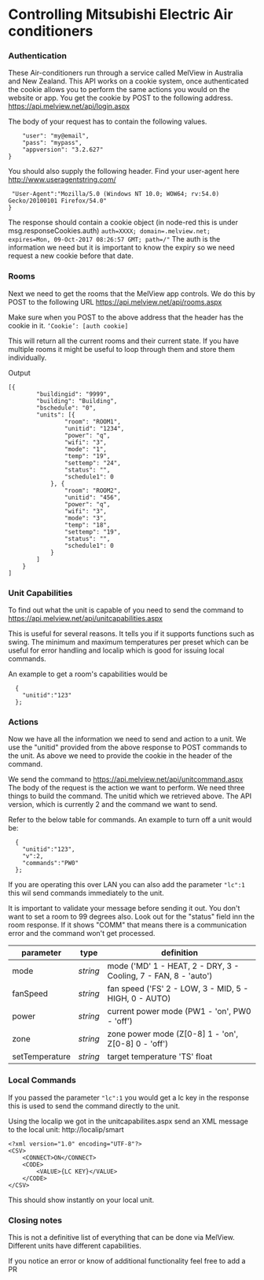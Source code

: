 # Controlling Mitsubishi Electric Air conditioners

### Authentication
These Air-conditioners run through a service called MelView in Australia and New Zealand.
This API works on a cookie system, once authenticated the cookie allows you to perform the same actions you would on the website or app.
You get the cookie by POST to the following address.
https://api.melview.net/api/login.aspx

The body of your request has to contain the following values.
```{
	"user": "my@email",
	"pass": "mypass",
	"appversion": "3.2.627"
}
```

You should also supply the following header. 
Find your user-agent here http://www.useragentstring.com/

```{
 "User-Agent":"Mozilla/5.0 (Windows NT 10.0; WOW64; rv:54.0) Gecko/20100101 Firefox/54.0"
}
```

The response should contain a cookie object (in node-red this is under msg.responseCookies.auth)
`auth=XXXX; domain=.melview.net; expires=Mon, 09-Oct-2017 08:26:57 GMT; path=/"`
The auth is the information we need but it is important to know the expiry so we need request a new cookie before that date.

### Rooms
Next we need to get the rooms that the MelView app controls.
We do this by POST to the following URL
https://api.melview.net/api/rooms.aspx

Make sure when you POST to the above address that the header has the cookie in it.
`‘Cookie’: [auth cookie]`

This will return all the current rooms and their current state.
If you have multiple rooms it might be useful to loop through them and store them individually.

Output
``` 
[{
		"buildingid": "9999",
		"building": "Building",
		"bschedule": "0",
		"units": [{
				"room": "ROOM1",
				"unitid": "1234",
				"power": "q",
				"wifi": "3",
				"mode": "1",
				"temp": "19",
				"settemp": "24",
				"status": "",
				"schedule1": 0
			}, {
				"room": "ROOM2",
				"unitid": "456",
				"power": "q",
				"wifi": "3",
				"mode": "3",
				"temp": "18",
				"settemp": "19",
				"status": "",
				"schedule1": 0
			}
		]
	}
]
```
### Unit Capabilities

To find out what the unit is capable of you need to send the command to 
https://api.melview.net/api/unitcapabilities.aspx

This is useful for several reasons. It tells you if it supports functions such as swing.
The minimum and maximum temperatures per preset which can be useful for error handling and localip which is good for 
issuing local commands.

An example to get a room's capabilities would be
```
  {
    "unitid":"123"
  };
```
### Actions

Now we have all the information we need to send and action to a unit.
We use the "unitid" provided from the above response to POST commands to the unit.
As above we need to provide the cookie in the header of the command.

We send the command to https://api.melview.net/api/unitcommand.aspx
The body of the request is the action we want to perform.
We need three things to build the command.
The unitid which we retrieved above. The API version, which is currently 2 and the command we want to send.

Refer to the below table for commands.
An example to turn off a unit would be:
```
  {
    "unitid":"123",
    "v":2,
    "commands":"PW0"
  };
```

If you are operating this over LAN you can also add the parameter ``"lc":1`` this wil send commands immediately to the unit.

It is important to validate your message before sending it out. 
You don't want to set a room to 99 degrees also. Look out for the "status" field inn the room response.
If it shows "COMM" that means there is a communication error and the command won't get processed.

| parameter | type | definition |
|---|---|---|
| mode | *string* |  mode ('MD' 1 - HEAT, 2 - DRY, 3 - Cooling, 7 - FAN, 8 - 'auto') |
| fanSpeed | *string* |  fan speed ('FS' 2 - LOW, 3 - MID, 5 - HIGH, 0 - AUTO)|
| power | *string* | current power mode (PW1 - 'on', PW0 - 'off') |
| zone | *string* | zone power mode (Z[0-8] 1 - 'on', Z[0-8] 0 - 'off') |
| setTemperature | *string* | target temperature 'TS' float |

### Local Commands
If you passed the parameter ``"lc":1`` you would get a lc key in the response this is used to send the command directly to the unit.

Using the localip we got in the unitcapabilites.aspx send an XML message to the local unit:
http://localip/smart

```
<?xml version="1.0" encoding="UTF-8"?>
<CSV>
	<CONNECT>ON</CONNECT>
	<CODE>
		<VALUE>{LC KEY}</VALUE>
	</CODE>
</CSV>
```

This should show instantly on your local unit.

### Closing notes
This is not a definitive list of everything that can be done via MelView.
Different units have different capabilities.

If you notice an error or know of additional functionality feel free to add a PR
